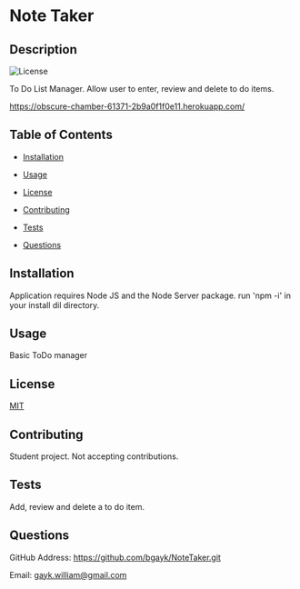 # Note Taker 

  ## Description 

  ![License](https://img.shields.io/badge/License-MIT-yellow.svg) 	

  To Do List Manager. Allow user to enter, review and delete to do items. 

   https://obscure-chamber-61371-2b9a0f1f0e11.herokuapp.com/   

  ## Table of Contents 

  * [Installation](#installation) 

  * [Usage](#usage) 

  * [License](#license) 

  * [Contributing](#contributing) 

  * [Tests](#tests) 

  * [Questions](#questions) 


  ## Installation 

  Application requires Node JS and the Node Server package. run 'npm -i' in your install dil directory. 


  ## Usage 

  Basic ToDo manager 


  ## License 
 
  [MIT](https://opensource.org/licenses/MIT) 



  ## Contributing 

  Student project. Not accepting contributions. 


  ## Tests 

  Add, review and delete a to do item. 
  

  ## Questions 

  GitHub Address: https://github.com/bgayk/NoteTaker.git

  Email: gayk.william@gmail.com 



